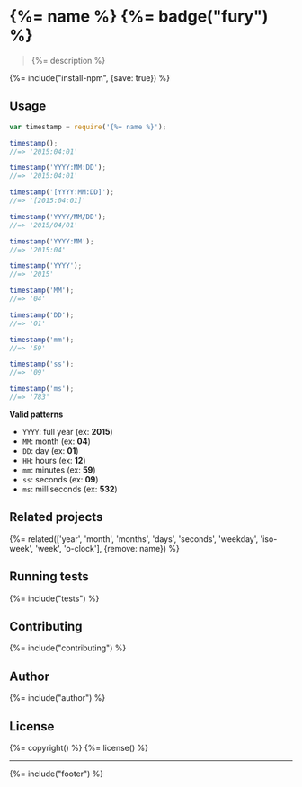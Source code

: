 # {%= name %} {%= badge("fury") %}

> {%= description %}

{%= include("install-npm", {save: true}) %}

## Usage

```js
var timestamp = require('{%= name %}');

timestamp();
//=> '2015:04:01'

timestamp('YYYY:MM:DD');
//=> '2015:04:01'

timestamp('[YYYY:MM:DD]');
//=> '[2015:04:01]'

timestamp('YYYY/MM/DD');
//=> '2015/04/01'

timestamp('YYYY:MM');
//=> '2015:04'

timestamp('YYYY');
//=> '2015'

timestamp('MM');
//=> '04'

timestamp('DD');
//=> '01'

timestamp('mm');
//=> '59'

timestamp('ss');
//=> '09'

timestamp('ms');
//=> '783'
```

**Valid patterns**

- `YYYY`: full year (ex: **2015**)
- `MM`: month (ex: **04**)
- `DD`: day (ex: **01**)
- `HH`: hours (ex: **12**)
- `mm`: minutes (ex: **59**)
- `ss`: seconds (ex: **09**)
- `ms`: milliseconds (ex: **532**)

## Related projects
{%= related(['year', 'month', 'months', 'days', 'seconds', 'weekday', 'iso-week', 'week', 'o-clock'], {remove: name}) %}

## Running tests
{%= include("tests") %}

## Contributing
{%= include("contributing") %}

## Author
{%= include("author") %}

## License
{%= copyright() %}
{%= license() %}

***

{%= include("footer") %}
